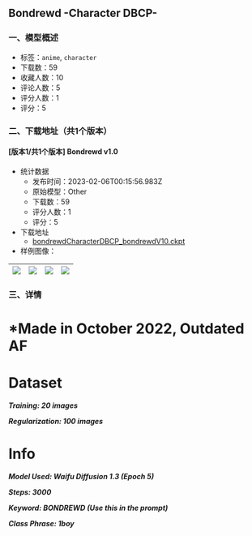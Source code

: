 ## Bondrewd -Character DBCP-
### 一、模型概述

- 标签：`anime`, `character`
- 下载数：59
- 收藏人数：10
- 评论人数：5
- 评分人数：1
- 评分：5

### 二、下载地址（共1个版本）

#### [版本1/共1个版本] Bondrewd v1.0

- 统计数据
  - 发布时间：2023-02-06T00:15:56.983Z
  - 原始模型：Other
  - 下载数：59
  - 评分人数：1
  - 评分：5
- 下载地址
  - [bondrewdCharacterDBCP_bondrewdV10.ckpt](https://civitai.com/api/download/models/7823)
- 样例图像：

| <img src="https://image.civitai.com/xG1nkqKTMzGDvpLrqFT7WA/e7c0a8d2-c4fc-4a63-96c3-73535a3bb000/width=450/73570.jpeg" /> | <img src="https://image.civitai.com/xG1nkqKTMzGDvpLrqFT7WA/e8151c60-e914-42e8-e226-08dcc229ce00/width=450/73573.jpeg" /> | <img src="https://image.civitai.com/xG1nkqKTMzGDvpLrqFT7WA/24ee255b-4045-415c-5c76-a6fb129df300/width=450/73572.jpeg" /> | <img src="https://image.civitai.com/xG1nkqKTMzGDvpLrqFT7WA/19263f48-eb50-4255-a378-247cf8ffa500/width=450/73571.jpeg" /> |
| ---- | ---- | ---- | ---- |


### 三、详情
<h1>*Made in October 2022, Outdated AF</h1><h1><strong>Dataset</strong></h1><p><strong><em>Training: 20 images</em></strong></p><p><strong><em>Regularization: 100 images</em></strong></p><h1>Info</h1><p><strong><em>Model Used: Waifu Diffusion 1.3 (Epoch 5)</em></strong></p><p><strong><em>Steps: 3000</em></strong></p><p><strong><em>Keyword: BONDREWD (Use this in the prompt)</em></strong></p><p><strong><em>Class Phrase: 1boy</em></strong></p>